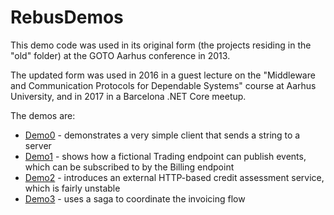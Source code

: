 # RebusDemos

This demo code was used in its original form (the projects residing in the "old" folder) at the GOTO Aarhus
conference in 2013.

The updated form was used in 2016 in a guest lecture on the "Middleware and Communication Protocols for Dependable Systems"
course at Aarhus University, and in 2017 in a Barcelona .NET Core meetup.

The demos are:

* [Demo0](/Demo0) - demonstrates a very simple client that sends a string to a server
* [Demo1](/Demo1) - shows how a fictional Trading endpoint can publish events, which can be subscribed to by the Billing endpoint
* [Demo2](/Demo2) - introduces an external HTTP-based credit assessment service, which is fairly unstable
* [Demo3](/Demo3) - uses a saga to coordinate the invoicing flow

